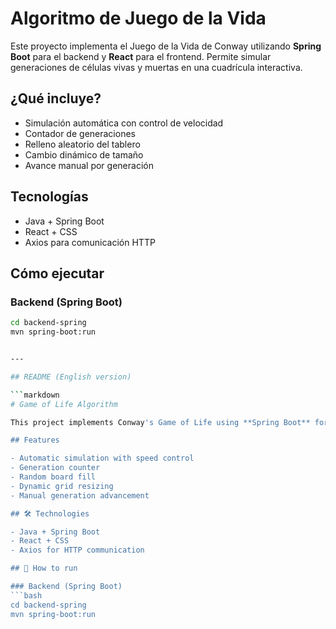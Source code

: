 # Algoritmo de Juego de la Vida

Este proyecto implementa el Juego de la Vida de Conway utilizando **Spring Boot** para el backend y **React** para el frontend. Permite simular generaciones de células vivas y muertas en una cuadrícula interactiva.

## ¿Qué incluye?

- Simulación automática con control de velocidad
- Contador de generaciones
- Relleno aleatorio del tablero
- Cambio dinámico de tamaño
- Avance manual por generación

## Tecnologías

- Java + Spring Boot
- React + CSS
- Axios para comunicación HTTP

## Cómo ejecutar

### Backend (Spring Boot)
```bash
cd backend-spring
mvn spring-boot:run


---

## README (English version)

```markdown
# Game of Life Algorithm

This project implements Conway's Game of Life using **Spring Boot** for the backend and **React** for the frontend. It allows users to simulate generations of living and dead cells on an interactive grid.

## Features

- Automatic simulation with speed control
- Generation counter
- Random board fill
- Dynamic grid resizing
- Manual generation advancement

## 🛠 Technologies

- Java + Spring Boot
- React + CSS
- Axios for HTTP communication

## 🚀 How to run

### Backend (Spring Boot)
```bash
cd backend-spring
mvn spring-boot:run
